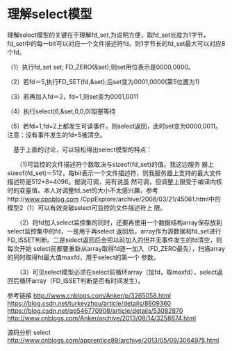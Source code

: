 # 理解select模型

理解select模型的关键在于理解fd_set,为说明方便，取fd_set长度为1字节，fd_set中的每一bit可以对应一个文件描述符fd。则1字节长的fd_set最大可以对应8个fd。

（1）执行fd_set set; FD_ZERO(&set);则set用位表示是0000,0000。

（2）若fd＝5,执行FD_SET(fd,&set);后set变为0001,0000(第5位置为1)

（3）若再加入fd＝2，fd=1,则set变为0001,0011

（4）执行select(6,&set,0,0,0)阻塞等待

（5）若fd=1,fd=2上都发生可读事件，则select返回，此时set变为0000,0011。注意：没有事件发生的fd=5被清空。

　基于上面的讨论，可以轻松得出select模型的特点：

　　（1)可监控的文件描述符个数取决与sizeof(fd_set)的值。我这边服务 器上sizeof(fd_set)＝512，每bit表示一个文件描述符，则我服务器上支持的最大文件描述符是512*8=4096。据说可调，另有说虽 然可调，但调整上限受于编译内核时的变量值。本人对调整fd_set的大小不太感兴趣，参考http://www.cppblog.com /CppExplore/archive/2008/03/21/45061.html中的模型2（1）可以有效突破select可监控的文件描述符上 限。

　　（2）将fd加入select监控集的同时，还要再使用一个数据结构array保存放到select监控集中的fd，一是用于再select 返回后，array作为源数据和fd_set进行FD_ISSET判断。二是select返回后会把以前加入的但并无事件发生的fd清空，则每次开始 select前都要重新从array取得fd逐一加入（FD_ZERO最先），扫描array的同时取得fd最大值maxfd，用于select的第一个 参数。

　　（3）可见select模型必须在select前循环array（加fd，取maxfd），select返回后循环array（FD_ISSET判断是否有时间发生）。

参考链接
http://www.cnblogs.com/Anker/p/3265058.html
https://blog.csdn.net/turkeyzhou/article/details/8609360
https://blog.csdn.net/qq546770908/article/details/53082870
http://www.cnblogs.com/Anker/archive/2013/08/14/3258674.html

源码分析 select
http://www.cnblogs.com/apprentice89/archive/2013/05/09/3064975.html